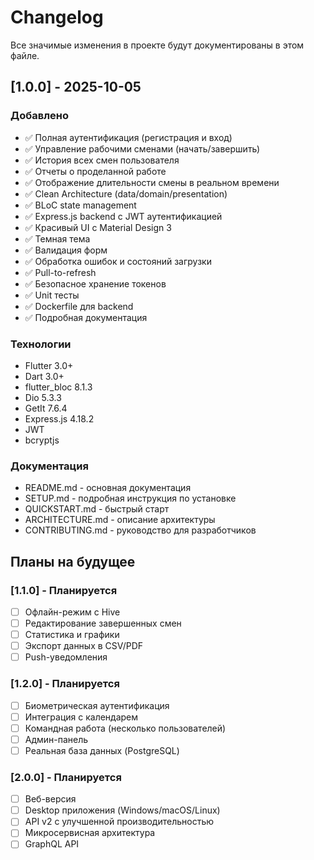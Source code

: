 # Changelog

Все значимые изменения в проекте будут документированы в этом файле.

## [1.0.0] - 2025-10-05

### Добавлено
- ✅ Полная аутентификация (регистрация и вход)
- ✅ Управление рабочими сменами (начать/завершить)
- ✅ История всех смен пользователя
- ✅ Отчеты о проделанной работе
- ✅ Отображение длительности смены в реальном времени
- ✅ Clean Architecture (data/domain/presentation)
- ✅ BLoC state management
- ✅ Express.js backend с JWT аутентификацией
- ✅ Красивый UI с Material Design 3
- ✅ Темная тема
- ✅ Валидация форм
- ✅ Обработка ошибок и состояний загрузки
- ✅ Pull-to-refresh
- ✅ Безопасное хранение токенов
- ✅ Unit тесты
- ✅ Dockerfile для backend
- ✅ Подробная документация

### Технологии
- Flutter 3.0+
- Dart 3.0+
- flutter_bloc 8.1.3
- Dio 5.3.3
- GetIt 7.6.4
- Express.js 4.18.2
- JWT
- bcryptjs

### Документация
- README.md - основная документация
- SETUP.md - подробная инструкция по установке
- QUICKSTART.md - быстрый старт
- ARCHITECTURE.md - описание архитектуры
- CONTRIBUTING.md - руководство для разработчиков

## Планы на будущее

### [1.1.0] - Планируется
- [ ] Офлайн-режим с Hive
- [ ] Редактирование завершенных смен
- [ ] Статистика и графики
- [ ] Экспорт данных в CSV/PDF
- [ ] Push-уведомления

### [1.2.0] - Планируется
- [ ] Биометрическая аутентификация
- [ ] Интеграция с календарем
- [ ] Командная работа (несколько пользователей)
- [ ] Админ-панель
- [ ] Реальная база данных (PostgreSQL)

### [2.0.0] - Планируется
- [ ] Веб-версия
- [ ] Desktop приложения (Windows/macOS/Linux)
- [ ] API v2 с улучшенной производительностью
- [ ] Микросервисная архитектура
- [ ] GraphQL API
